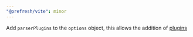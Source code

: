 ```yaml
---
"@prefresh/vite": minor
---
```


Add `parserPlugins` to the `options` object, this allows the addition of [plugins](https://babeljs.io/docs/en/babel-parser#plugins)
